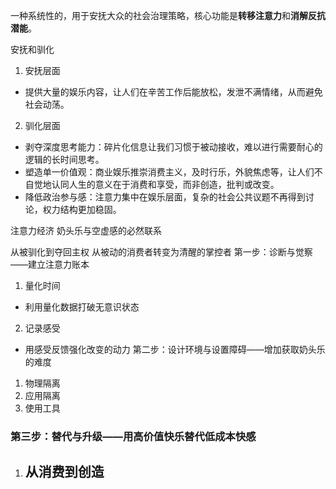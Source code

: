 一种系统性的，用于安抚大众的社会治理策略，核心功能是**转移注意力**和**消解反抗潜能**。

安抚和驯化
1. 安抚层面
- 提供大量的娱乐内容，让人们在辛苦工作后能放松，发泄不满情绪，从而避免社会动荡。
2. 驯化层面
- 剥夺深度思考能力：碎片化信息让我们习惯于被动接收，难以进行需要耐心的逻辑的长时间思考。
- 塑造单一价值观：商业娱乐推崇消费主义，及时行乐，外貌焦虑等，让人们不自觉地认同人生的意义在于消费和享受，而非创造，批判或改变。
- 降低政治参与感：注意力集中在娱乐层面，复杂的社会公共议题不再得到讨论，权力结构更加稳固。

注意力经济
奶头乐与空虚感的必然联系

从被驯化到夺回主权
从被动的消费者转变为清醒的掌控者
第一步：诊断与觉察——建立注意力账本
1. 量化时间
- 利用量化数据打破无意识状态
2. 记录感受
- 用感受反馈强化改变的动力
第二步：设计环境与设置障碍——增加获取奶头乐的难度
1. 物理隔离
2. 应用隔离
3. 使用工具
### 第三步：替代与升级——用高价值快乐替代低成本快感
1. 从消费到创造
	- 
